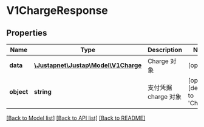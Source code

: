 # V1ChargeResponse

## Properties
Name | Type | Description | Notes
------------ | ------------- | ------------- | -------------
**data** | [**\Justapnet\Justap\Model\V1Charge**](V1Charge.md) | Charge 对象 | [optional] 
**object** | **string** | 支付凭据 charge 对象 | [optional] [default to 'Charge']

[[Back to Model list]](../README.md#documentation-for-models) [[Back to API list]](../README.md#documentation-for-api-endpoints) [[Back to README]](../README.md)


